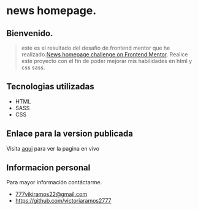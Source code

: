 # news homepage.

## Bienvenido.

> este es el resultado del desafio de frontend mentor que he realizado.[News homepage challenge on Frontend Mentor](https://www.frontendmentor.io/challenges/news-homepage-H6SWTa1MFl).
Realice este proyecto con el fin de poder mejorar mis habilidades en html y css sass. 
  

## Tecnologias utilizadas 
- HTML
- SASS
- CSS
## Enlace para la version publicada
Visita [aqui](google.com) para ver la pagina en vivo

## Informacion personal
Para mayor información contáctarme.
- 777vikiramos22@gmail.com
- https://github.com/victoriaramos2777